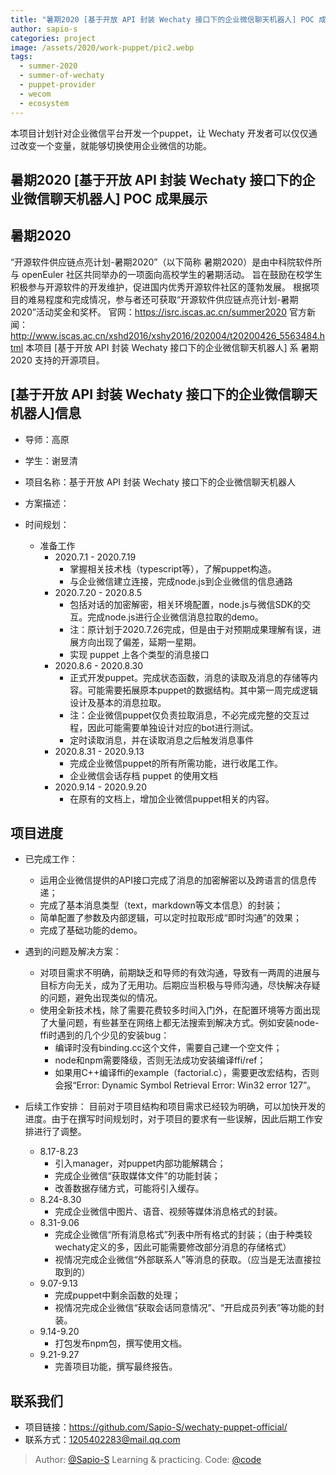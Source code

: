 ```yaml
---
title: "暑期2020 [基于开放 API 封装 Wechaty 接口下的企业微信聊天机器人] POC 成果展示"
author: sapio-s
categories: project
image: /assets/2020/work-puppet/pic2.webp
tags:
  - summer-2020
  - summer-of-wechaty
  - puppet-provider
  - wecom
  - ecosystem
---
```


本项目计划针对企业微信平台开发一个puppet，让 Wechaty 开发者可以仅仅通过改变一个变量，就能够切换使用企业微信的功能。

## 暑期2020 [基于开放 API 封装 Wechaty 接口下的企业微信聊天机器人] POC 成果展示

## 暑期2020

“开源软件供应链点亮计划-暑期2020”（以下简称 暑期2020）是由中科院软件所与 openEuler 社区共同举办的一项面向高校学生的暑期活动。
旨在鼓励在校学生积极参与开源软件的开发维护，促进国内优秀开源软件社区的蓬勃发展。
根据项目的难易程度和完成情况，参与者还可获取“开源软件供应链点亮计划-暑期2020”活动奖金和奖杯。
官网：<https://isrc.iscas.ac.cn/summer2020> 官方新闻：<http://www.iscas.ac.cn/xshd2016/xshy2016/202004/t20200426_5563484.html>
本项目 [基于开放 API 封装 Wechaty 接口下的企业微信聊天机器人] 系 暑期2020 支持的开源项目。

## [基于开放 API 封装 Wechaty 接口下的企业微信聊天机器人]信息

- 导师：高原
- 学生：谢昱清

- 项目名称：基于开放 API 封装 Wechaty 接口下的企业微信聊天机器人
- 方案描述：
- 时间规划：
  - 准备工作
    - 2020.7.1 - 2020.7.19
      - 掌握相关技术栈（typescript等），了解puppet构造。
      - 与企业微信建立连接，完成node.js到企业微信的信息通路
    - 2020.7.20 - 2020.8.5
      - 包括对话的加密解密，相关环境配置，node.js与微信SDK的交互。完成node.js进行企业微信消息拉取的demo。
      - 注：原计划于2020.7.26完成，但是由于对预期成果理解有误，进展方向出现了偏差，延期一星期。
      - 实现 puppet 上各个类型的消息接口
    - 2020.8.6 - 2020.8.30
      - 正式开发puppet。完成状态函数，消息的读取及消息的存储等内容。可能需要拓展原本puppet的数据结构。其中第一周完成逻辑设计及基本的消息拉取。
      - 注：企业微信puppet仅负责拉取消息，不必完成完整的交互过程，因此可能需要单独设计对应的bot进行测试。
      - 定时读取消息，并在读取消息之后触发消息事件
    - 2020.8.31 - 2020.9.13
      - 完成企业微信puppet的所有所需功能，进行收尾工作。
      - 企业微信会话存档 puppet 的使用文档
    - 2020.9.14 - 2020.9.20
      - 在原有的文档上，增加企业微信puppet相关的内容。

## 项目进度

- 已完成工作：
  - 运用企业微信提供的API接口完成了消息的加密解密以及跨语言的信息传递；
  - 完成了基本消息类型（text，markdown等文本信息）的封装；
  - 简单配置了参数及内部逻辑，可以定时拉取形成“即时沟通”的效果；
  - 完成了基础功能的demo。

- 遇到的问题及解决方案：
  - 对项目需求不明确，前期缺乏和导师的有效沟通，导致有一两周的进展与目标方向无关，成为了无用功。后期应当积极与导师沟通，尽快解决存疑的问题，避免出现类似的情况。
  - 使用全新技术栈，除了需要花费较多时间入门外，在配置环境等方面出现了大量问题，有些甚至在网络上都无法搜索到解决方式。例如安装node-ffi时遇到的几个少见的安装bug：
    - 编译时没有binding.cc这个文件，需要自己建一个空文件；
    - node和npm需要降级，否则无法成功安装编译ffi/ref；
    - 如果用C++编译ffi的example（factorial.c），需要更改宏结构，否则会报“Error: Dynamic Symbol Retrieval Error: Win32 error 127”。

- 后续工作安排：
  目前对于项目结构和项目需求已经较为明确，可以加快开发的进度。由于在撰写时间规划时，对于项目的要求有一些误解，因此后期工作安排进行了调整。
  - 8.17-8.23
    - 引入manager，对puppet内部功能解耦合；
    - 完成企业微信“获取媒体文件”的功能封装；
    - 改善数据存储方式，可能将引入缓存。
  - 8.24-8.30
    - 完成企业微信中图片、语音、视频等媒体消息格式的封装。
  - 8.31-9.06
    - 完成企业微信“所有消息格式”列表中所有格式的封装；（由于种类较wechaty定义的多，因此可能需要修改部分消息的存储格式）
    - 视情况完成企业微信“外部联系人”等消息的获取。（应当是无法直接拉取到的）
  - 9.07-9.13
    - 完成puppet中剩余函数的处理；
    - 视情况完成企业微信“获取会话同意情况”、“开启成员列表”等功能的封装。
  - 9.14-9.20
    - 打包发布npm包，撰写使用文档。
  - 9.21-9.27
    - 完善项目功能，撰写最终报告。

## 联系我们

- 项目链接：<https://github.com/Sapio-S/wechaty-puppet-official/>
- 联系方式：1205402283@mail.qq.com

> Author: [@Sapio-S](https://github.com/Sapio-S) Learning & practicing.
> Code: [@code](https://github.com/Sapio-S/wechaty-puppet-official)
